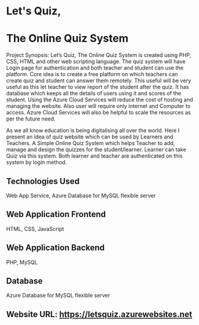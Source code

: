 # Let's Quiz, 
# The Online Quiz System 

Project Synopsis:
Let’s Quiz, The Online Quiz System is created using PHP, CSS, HTML and other web scripting language. The quiz system will have Login page for authentication and both teacher and student can use the platform. Core idea is to create a free platform on which teachers can create quiz and student can answer them remotely. This useful will be very useful as this let teacher to view report of the student after the quiz. It has database which keeps all the details of users using it and scores of the student. Using the Azure Cloud Services will reduce the cost of hosting and managing the website. Also user will require only internet and Computer to access. Azure Cloud Services will also be helpful to scale the resources as per the future need.

As we all know education is being digitalising all over the world. Here I present an idea of quiz website which can be used by Learners and Teachers. A Simple Online Quiz System which helps Teacher to add, manage and design the quizzes for the student/learner. Learner can take Quiz via this system. Both learner and teacher are authenticated on this system by login method.


## Technologies Used
Web App Service, 
Azure Database for MySQL flexible server

## Web Application Frontend
HTML, CSS, JavaScript

## Web Application Backend
PHP, MySQL

## Database
Azure Database for MySQL flexible server


## Website URL: https://letsquiz.azurewebsites.net
